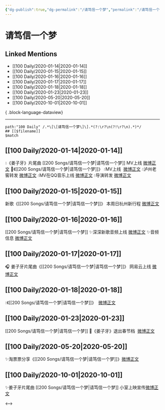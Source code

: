 ```yaml
---
{"dg-publish":true,"dg-permalink":"/请笃信一个梦","permalink":"/请笃信一个梦/","created":"2023-04-02T15:47:57.000+08:00","updated":"2023-08-24T18:22:38.586+08:00"}
---
```


# 请笃信一个梦

## Linked Mentions
- [[100 Daily/2020-01-14\|2020-01-14]]
- [[100 Daily/2020-01-15\|2020-01-15]]
- [[100 Daily/2020-01-16\|2020-01-16]]
- [[100 Daily/2020-01-17\|2020-01-17]]
- [[100 Daily/2020-01-18\|2020-01-18]]
- [[100 Daily/2020-01-23\|2020-01-23]]
- [[100 Daily/2020-05-20\|2020-05-20]]
- [[100 Daily/2020-10-01\|2020-10-01]]

{ .block-language-dataview}

---

```expander
path:"100 Daily" /.*\[\[请笃信一个梦\]\].*(?:\r?\n(?!\r?\n).*)*/
## [[$filename]]
$match
```
## [[100 Daily/2020-01-14\|2020-01-14]]
💧《姜子牙》片尾曲 [[200 Songs/请笃信一个梦\|请笃信一个梦]] MV上线 [微博正文](https://m.weibo.cn/6466290670/4460737474332488)
🌠《[[200 Songs/请笃信一个梦\|请笃信一个梦]]》
💧MV上线  [微博正文](https://m.weibo.cn/6466290670/4460725751301636)
💧泸州老窖转发 [微博正文](https://m.weibo.cn/6466290670/4460746118977380)
💧MV在QQ音乐上线 [微博正文](https://m.weibo.cn/6466290670/4460748677319138)
💧导演转发 [微博正文](https://m.weibo.cn/6466290670/4460773688790565)

## [[100 Daily/2020-01-15\|2020-01-15]]
新歌《[[200 Songs/请笃信一个梦\|请笃信一个梦]]》
本周日杭州新行程 [微博正文](https://weibo.com/6466290670/IpCQT4oUK)
## [[100 Daily/2020-01-16\|2020-01-16]]
[[200 Songs/请笃信一个梦\|请笃信一个梦]]
✨深深新歌音频上线 [微博正文](https://m.weibo.cn/6466290670/4461512939269853)
✨音频信息 [微博正文](https://m.weibo.cn/6466290670/4461514507289941)
## [[100 Daily/2020-01-17\|2020-01-17]]
🎧 姜子牙片尾曲《[[200 Songs/请笃信一个梦\|请笃信一个梦]]》
网易云上线 [微博正文](https://m.weibo.cn/6466290670/4461704786252955)
## [[100 Daily/2020-01-18\|2020-01-18]]
💧《[[200 Songs/请笃信一个梦\|请笃信一个梦]]》  [微博正文](https://m.weibo.cn/6466290670/4462136455676127)
## [[100 Daily/2020-01-23\|2020-01-23]]
[[200 Songs/请笃信一个梦\|请笃信一个梦]]
🌠《姜子牙》退出春节档  [微博正文](https://m.weibo.cn/6466290670/4463868824914534)
## [[100 Daily/2020-05-20\|2020-05-20]]
✨淘票票分享《[[200 Songs/请笃信一个梦\|请笃信一个梦]]》[微博正文](https://m.weibo.cn/6466290670/4506762029323719)
## [[100 Daily/2020-10-01\|2020-10-01]]
✨姜子牙片尾曲 [[200 Songs/请笃信一个梦\|请笃信一个梦]]
小室上映宣传[微博正文](https://m.weibo.cn/6466290670/4555179980754813)

<-->